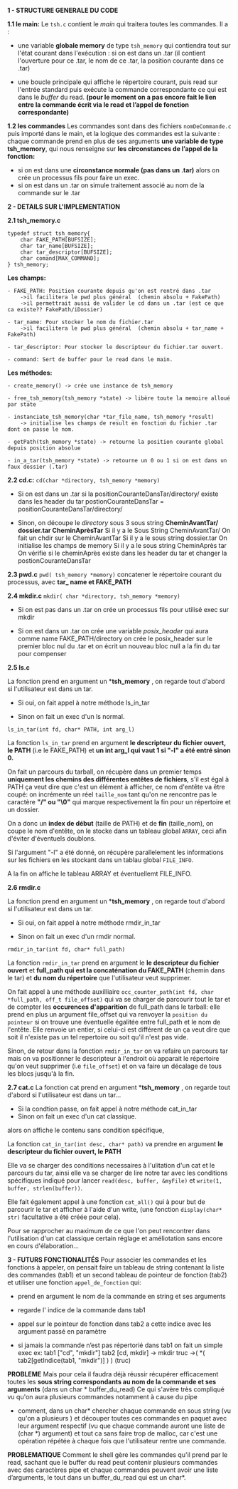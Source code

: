 **1 - STRUCTURE GENERALE DU CODE**

**1.1 le main:** Le `tsh.c` contient le *main* qui traitera toutes les commandes.
    Il a :

*  une variable **globale memory** de type `tsh_memory` qui contiendra tout sur l'état courant dans l'exécution :
        si on est dans un .tar (il contient l'ouverture pour ce .tar, le nom de ce .tar, la position courante dans ce .tar)

*  une boucle principale qui affiche le répertoire courant, puis read sur l'entrée standard puis exécute la commande correspondante ce qui est dans le *buffer* du read.
      **(pour le moment on a pas encore fait le lien entre la commande écrit via le read et l’appel de fonction correspondante)**


**1.2 les commandes**
    Les commandes sont dans des fichiers `nomDeCommande.c` puis importé dans le main, et la logique des commandes est la suivante :
    chaque commande prend en plus de ses arguments **une variable de type tsh_memory**, qui nous renseigne sur **les circonstances de l’appel de la fonction:**

*  si on est dans une **circonstance normale (pas dans un .tar)** alors on crée un processus fils pour faire un exec.
*  si on est dans un .tar on simule traitement associé au nom de la commande sur le .tar



**2 - DETAILS SUR L'IMPLEMENTATION**

**2.1 tsh_memory.c**

```
typedef struct tsh_memory{
    char FAKE_PATH[BUFSIZE];
    char tar_name[BUFSIZE];
    char tar_descriptor[BUFSIZE];
    char comand[MAX_COMMAND];
} tsh_memory;
```


**Les champs:**

    - FAKE_PATH: Position courante depuis qu'on est rentré dans .tar
        ->il facilitera le pwd plus général  (chemin absolu + FakePath)
        ->il permettrait aussi de valider le cd dans un .tar (est ce que ca existe?? FakePath/iDossier)

    - tar_name: Pour stocker le nom du fichier.tar
        ->il facilitera le pwd plus général  (chemin absolu + tar_name + FakePath)

    - tar_descriptor: Pour stocker le descripteur du fichier.tar ouvert.

    - command: Sert de buffer pour le read dans le main.

**Les méthodes:**

    - create_memory() -> crée une instance de tsh_memory

    - free_tsh_memory(tsh_memory *state) -> libère toute la memoire alloué par state

    - instanciate_tsh_memory(char *tar_file_name, tsh_memory *result)
        -> initialise les champs de result en fonction du fichier .tar dont on passe le nom.

    - getPath(tsh_memory *state) -> retourne la position courante global depuis position absolue

    - in_a_tar(tsh_memory *state) -> retourne un 0 ou 1 si on est dans un faux dossier (.tar)

**2.2 cd.c:**  `cd(char *directory, tsh_memory *memory)`

*  Si on est dans un .tar
		si la positionCouranteDansTar/directory/ existe dans les header du tar
			postionCouranteDansTar = positionCouranteDansTar/directory/

*  Sinon,
		on découpe le *directory* sous 3 sous string
			**CheminAvantTar/  dossier.tar  CheminAprèsTar**
		Si il y a le Sous String CheminAvantTar/
			On fait un chdir sur le CheminAvantTar
		Si il y a le sous string dossier.tar
			On initialise les champs de memory
		Si il y a le sous string CheminAprès tar
			On vérifie si le cheminAprès existe dans les header du tar et changer
			la postionCouranteDansTar

**2.3 pwd.c**
`pwd( tsh_memory *memory)`
concatener le répertoire courant du processus, avec **tar_ name et FAKE_PATH**

**2.4 mkdir.c**
`mkdir( char *directory, tsh_memory *memory)`

*  Si on est pas dans un .tar
		on crée un processus fils pour utilisé exec sur mkdir

*  Si on est dans un .tar
		on crée une variable *posix_header* qui aura comme name FAKE_PATH/directory
		on crée le posix_header sur le premier bloc nul du .tar
		et on écrit un nouveau bloc null a la fin du tar pour compenser

**2.5 ls.c**

La fonction prend en argument un ***tsh_memory** , on regarde tout d'abord
si l'utilisateur est dans un tar.


*  Si oui, on fait appel à notre méthode ls_in_tar

*  Sinon on fait un exec d'un ls normal.

`ls_in_tar(int fd, char* PATH, int arg_l)`

La fonction `ls_in_tar` prend en argument **le descripteur du fichier ouvert, le PATH** (i.e le FAKE_PATH) et **un int arg_l qui vaut 1 si "-l" a été entré sinon 0.**

On fait un parcours du tarball, on récupère dans un premier temps **uniquement les chemins des différentes entêtes de fichiers**, s'il est égal à PATH ça veut dire que c'est un élément à afficher,
ce nom d'entête va être coupé: on incrémente un réel `taille_nom` tant qu'on ne rencontre pas le caractère **"/" ou "\0"** qui marque respectivement la fin pour un répertoire et un dossier.

On a donc un **index de début** (taille de PATH) et de **fin** (taille_nom), on coupe le nom d'entête, on le stocke dans un tableau global `ARRAY`, ceci afin d'éviter d'éventuels doublons.

Si l'argument "-l" a été donné, on récupère parallelement les informations sur les fichiers en les stockant dans un tablau global `FILE_INFO`.

A la fin on affiche le tableau ARRAY et éventuellemt FILE_INFO.

**2.6 rmdir.c**

La fonction prend en argument un ***tsh_memory** , on regarde tout d'abord
si l'utilisateur est dans un tar.


*  Si oui, on fait appel à notre méthode rmdir_in_tar

*  Sinon on fait un exec d'un rmdir normal.

`rmdir_in_tar(int fd, char* full_path)`

La fonction `rmdir_in_tar` prend en argument le **le descripteur du fichier ouvert** et **full_path qui est la concaténation du FAKE_PATH** (chemin dans le tar) et **du nom du répertoire** que l'utilisateur veut supprimer.

On fait appel à une méthode auxilliaire `occ_counter_path(int fd, char *full_path, off_t file_offset)` qui va se charger de parcourir tout le tar et de compter les **occurences d'apparition** de full_path dans le tarball: elle prend en plus un argument file_offset qui va renvoyer
la `position du pointeur` si on trouve une éventuelle égalitée entre full_path et le nom de l'entête.
Elle renvoie un entier, si celui-ci est différent de un ça veut dire que soit il n'existe pas un tel repertoire ou soit qu'il n'est pas vide.

Sinon, de retour dans la fonction `rmdir_in_tar` on va refaire un parcours tar mais on va positionner le descripteur à l'endroit où apparait le répertoire qu'on veut supprimer (i.e `file_offset`) et on va
faire un décalage de tous les blocs jusqu'à la fin.

**2.7 cat.c**
La fonction cat prend en argument  ***tsh_memory** , on regarde tout d'abord
si l'utilisateur est dans un tar...

- Si la condtion passe, on fait appel à notre méthode cat_in_tar
- Sinon on fait un exec d'un cat classique.


alors on affiche le contenu sans condition spécifique,

La fonction  `cat_in_tar(int desc, char* path)` va prendre  en argument **le descripteur du fichier ouvert, le PATH**

Elle va se charger des conditions necessaires à l'ulitation d'un cat et le parcours du tar, ainsi elle va se charger de lire notre tar avec les conditions spécifiques indiqué pour lancer `read(desc, buffer, &myFile)` et  `write(1, buffer, strlen(buffer))`.

Elle fait également appel à une fonction `cat_all()` qui à pour but de parcourir le tar et afficher à l'aide d'un write, (une fonction `display(char* str)` facultative a été créée pour cela).


 Pour se rapprocher au maximum de ce que l'on peut rencontrer dans l'utilisation d'un cat classique
certain réglage et améliotation sans encore en cours d'élaboration...






**3 - FUTURS FONCTIONALITÉS**
Pour associer les commandes et les fonctions à appeler, on pensait faire un tableau de string contenant la liste des commandes (tab1) et un second tableau de pointeur de fonction (tab2)
et utiliser une fonction `appel_de_fonction` qui:

*  prend en argument le nom de la commande en string et ses arguments

*  regarde l' indice de la commande dans tab1

*  appel sur le pointeur de fonction dans tab2 a cette indice avec les argument passé en paramètre

*  si jamais la commande n’est pas répertorié dans tab1 on fait un simple exec
ex: 	tab1 ["cd", "mkdir"]  tab2 [cd, mkdir]
	-> mkdir truc
	->( *( tab2[getIndice(tab1, "mkdir")] ) ) (truc)

**PROBLEME**
Mais pour cela il faudra déjà réussir récupérer efficacement toutes les **sous string correspondants au nom de la commande et ses arguments** (dans un char * buffer_du_read)
Ce qui s'avère très compliqué vu qu'on aura plusieurs commandes notamment à cause du pipe
- comment, dans un char* chercher chaque commande en sous string (vu qu'on a plusieurs )
et découper toutes ces commandes en paquet avec leur argument respectif  (vu que chaque commande auront une liste de (char *) argument)
et tout ca sans faire trop de malloc, car c'est une opération répétée à chaque fois que l'utilisateur rentre une commande.

**PROBLEMATIQUE**
Comment le shell gère les commandes qu'il prend par le read,
sachant que le buffer du read peut contenir plusieurs commandes avec des caractères pipe et chaque commandes peuvent avoir une liste d’arguments, le tout dans un buffer_du_read qui est un char*.
